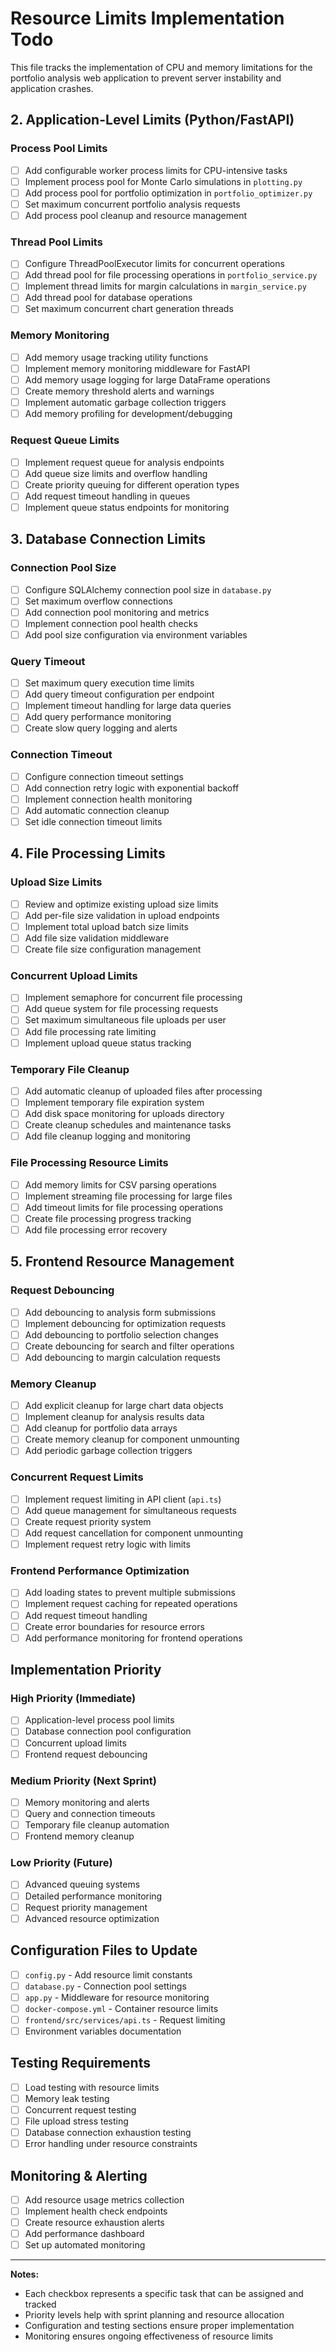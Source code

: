 # Resource Limits Implementation Todo

This file tracks the implementation of CPU and memory limitations for the portfolio analysis web application to prevent server instability and application crashes.

## 2. Application-Level Limits (Python/FastAPI)

### Process Pool Limits
- [ ] Add configurable worker process limits for CPU-intensive tasks
- [ ] Implement process pool for Monte Carlo simulations in `plotting.py`
- [ ] Add process pool for portfolio optimization in `portfolio_optimizer.py`
- [ ] Set maximum concurrent portfolio analysis requests
- [ ] Add process pool cleanup and resource management

### Thread Pool Limits
- [ ] Configure ThreadPoolExecutor limits for concurrent operations
- [ ] Add thread pool for file processing operations in `portfolio_service.py`
- [ ] Implement thread limits for margin calculations in `margin_service.py`
- [ ] Add thread pool for database operations
- [ ] Set maximum concurrent chart generation threads

### Memory Monitoring
- [ ] Add memory usage tracking utility functions
- [ ] Implement memory monitoring middleware for FastAPI
- [ ] Add memory usage logging for large DataFrame operations
- [ ] Create memory threshold alerts and warnings
- [ ] Implement automatic garbage collection triggers
- [ ] Add memory profiling for development/debugging

### Request Queue Limits
- [ ] Implement request queue for analysis endpoints
- [ ] Add queue size limits and overflow handling
- [ ] Create priority queuing for different operation types
- [ ] Add request timeout handling in queues
- [ ] Implement queue status endpoints for monitoring

## 3. Database Connection Limits

### Connection Pool Size
- [ ] Configure SQLAlchemy connection pool size in `database.py`
- [ ] Set maximum overflow connections
- [ ] Add connection pool monitoring and metrics
- [ ] Implement connection pool health checks
- [ ] Add pool size configuration via environment variables

### Query Timeout
- [ ] Set maximum query execution time limits
- [ ] Add query timeout configuration per endpoint
- [ ] Implement timeout handling for large data queries
- [ ] Add query performance monitoring
- [ ] Create slow query logging and alerts

### Connection Timeout
- [ ] Configure connection timeout settings
- [ ] Add connection retry logic with exponential backoff
- [ ] Implement connection health monitoring
- [ ] Add automatic connection cleanup
- [ ] Set idle connection timeout limits

## 4. File Processing Limits

### Upload Size Limits
- [ ] Review and optimize existing upload size limits
- [ ] Add per-file size validation in upload endpoints
- [ ] Implement total upload batch size limits
- [ ] Add file size validation middleware
- [ ] Create file size configuration management

### Concurrent Upload Limits
- [ ] Implement semaphore for concurrent file processing
- [ ] Add queue system for file processing requests
- [ ] Set maximum simultaneous file uploads per user
- [ ] Add file processing rate limiting
- [ ] Implement upload queue status tracking

### Temporary File Cleanup
- [ ] Add automatic cleanup of uploaded files after processing
- [ ] Implement temporary file expiration system
- [ ] Add disk space monitoring for uploads directory
- [ ] Create cleanup schedules and maintenance tasks
- [ ] Add file cleanup logging and monitoring

### File Processing Resource Limits
- [ ] Add memory limits for CSV parsing operations
- [ ] Implement streaming file processing for large files
- [ ] Add timeout limits for file processing operations
- [ ] Create file processing progress tracking
- [ ] Add file processing error recovery

## 5. Frontend Resource Management

### Request Debouncing
- [ ] Add debouncing to analysis form submissions
- [ ] Implement debouncing for optimization requests
- [ ] Add debouncing to portfolio selection changes
- [ ] Create debouncing for search and filter operations
- [ ] Add debouncing to margin calculation requests

### Memory Cleanup
- [ ] Add explicit cleanup for large chart data objects
- [ ] Implement cleanup for analysis results data
- [ ] Add cleanup for portfolio data arrays
- [ ] Create memory cleanup for component unmounting
- [ ] Add periodic garbage collection triggers

### Concurrent Request Limits
- [ ] Implement request limiting in API client (`api.ts`)
- [ ] Add queue management for simultaneous requests
- [ ] Create request priority system
- [ ] Add request cancellation for component unmounting
- [ ] Implement request retry logic with limits

### Frontend Performance Optimization
- [ ] Add loading states to prevent multiple submissions
- [ ] Implement request caching for repeated operations
- [ ] Add request timeout handling
- [ ] Create error boundaries for resource errors
- [ ] Add performance monitoring for frontend operations

## Implementation Priority

### High Priority (Immediate)
- [ ] Application-level process pool limits
- [ ] Database connection pool configuration
- [ ] Concurrent upload limits
- [ ] Frontend request debouncing

### Medium Priority (Next Sprint)
- [ ] Memory monitoring and alerts
- [ ] Query and connection timeouts
- [ ] Temporary file cleanup automation
- [ ] Frontend memory cleanup

### Low Priority (Future)
- [ ] Advanced queuing systems
- [ ] Detailed performance monitoring
- [ ] Request priority management
- [ ] Advanced resource optimization

## Configuration Files to Update

- [ ] `config.py` - Add resource limit constants
- [ ] `database.py` - Connection pool settings
- [ ] `app.py` - Middleware for resource monitoring
- [ ] `docker-compose.yml` - Container resource limits
- [ ] `frontend/src/services/api.ts` - Request limiting
- [ ] Environment variables documentation

## Testing Requirements

- [ ] Load testing with resource limits
- [ ] Memory leak testing
- [ ] Concurrent request testing
- [ ] File upload stress testing
- [ ] Database connection exhaustion testing
- [ ] Error handling under resource constraints

## Monitoring & Alerting

- [ ] Add resource usage metrics collection
- [ ] Implement health check endpoints
- [ ] Create resource exhaustion alerts
- [ ] Add performance dashboard
- [ ] Set up automated monitoring

---

**Notes:**
- Each checkbox represents a specific task that can be assigned and tracked
- Priority levels help with sprint planning and resource allocation
- Configuration and testing sections ensure proper implementation
- Monitoring ensures ongoing effectiveness of resource limits